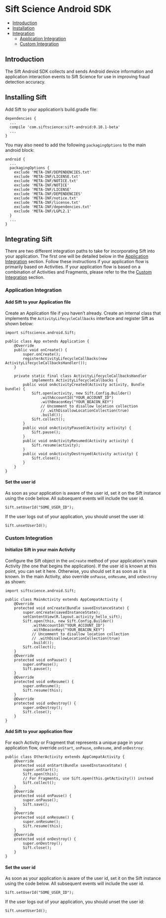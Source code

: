 # Sift Science Android SDK

- [Introduction](#introduction)
- [Installation](#installation)
- [Integration](#integration)
  - [Application Integration](#application)
  - [Custom Integration](#custom)

<a name="introduction"></a>
## Introduction

The Sift Android SDK collects and sends Android device information and application interaction events to Sift Science for use in improving fraud detection accuracy.

<a name="installation"></a>
## Installing Sift

Add Sift to your application’s build.gradle file:

```
dependencies {
  ...
  compile 'com.siftscience:sift-android:0.10.1-beta'
  ...
}
```

You may also need to add the following `packagingOptions` to the main android block:

```
android {
  ...
  packagingOptions {
    exclude 'META-INF/DEPENDENCIES.txt'
    exclude 'META-INF/LICENSE.txt'
    exclude 'META-INF/NOTICE.txt'
    exclude 'META-INF/NOTICE'
    exclude 'META-INF/LICENSE'
    exclude 'META-INF/DEPENDENCIES'
    exclude 'META-INF/notice.txt'
    exclude 'META-INF/license.txt'
    exclude 'META-INF/dependencies.txt'
    exclude 'META-INF/LGPL2.1'
  }
  ...
}
```

<a name="integration"></a>
## Integrating Sift

There are two different integration paths to take for incorporating Sift into your application.
The first one will be detailed below in the [Application Integration](#application) section.
Follow these instructions if your application flow is primarily based on
Activities. If your application flow is based on a combination of Activities
and Fragments, please refer to the the [Custom Integration](#custom) section.

<a name="application"></a>
### Application Integration
#### Add Sift to your Application file
Create an Application file if you haven’t already. Create an internal class that implements the `ActivityLifecycleCallbacks` interface and register Sift as shown below:

```
import siftscience.android.Sift;

public class App extends Application {
    @Override
    public void onCreate() {
        super.onCreate();
        registerActivityLifecycleCallbacks(new ActivityLifecycleCallbacksHandler());
    }

    private static final class ActivityLifecycleCallbacksHandler
            implements ActivityLifecycleCallbacks {
        public void onActivityCreated(Activity activity, Bundle bundle) {
            Sift.open(activity, new Sift.Config.Builder()
                .withAccountId("YOUR_ACCOUNT_ID")
                .withBeaconKey("YOUR_BEACON_KEY")
                // Uncomment to disallow location collection
                // .withDisallowLocationCollection(true)
                .build());
            Sift.collect();
        }
        public void onActivityPaused(Activity activity) {
            Sift.pause();
        }
        public void onActivityResumed(Activity activity) {
            Sift.resume(activity);
        }
        public void onActivityDestroyed(Activity activity) {
            Sift.close();
        }
    }
}
```

#### Set the user id

As soon as your application is aware of the user id, set it on the Sift instance using the code below. All subsequent events will include the user id.

```
Sift.setUserId("SOME_USER_ID");
```

If the user logs out of your application, you should unset the user id:

```
Sift.unsetUserId();
```

<a name="custom"></a>
### Custom Integration
#### Initialize Sift in your main Activity

Configure the Sift object in the `onCreate` method of your application's main Activity (the one that begins the application). If the user id is known at this point, you can set it here. Otherwise, you should set it as soon as it is known. In the main Activity, also override `onPause`, `onResume`, and `onDestroy` as shown:

```
import siftscience.android.Sift;

public class MainActivity extends AppCompatActivity {
    @Override
    protected void onCreate(Bundle savedInstanceState) {
        super.onCreate(savedInstanceState);
        setContentView(R.layout.activity_hello_sift);
        Sift.open(this, new Sift.Config.Builder()
            .withAccountId("YOUR_ACCOUNT_ID")
            .withBeaconKey("YOUR_BEACON_KEY")
            // Uncomment to disallow location collection
            // .withDisallowLocationCollection(true)
            .build());
        Sift.collect();
    }
    @Override
    protected void onPause() {
        super.onPause();
        Sift.pause();
    }
    @Override
    protected void onResume() {
        super.onResume();
        Sift.resume(this);
    }
    @Override
    protected void onDestroy() {
        super.onDestroy();
        Sift.close();
    }
}
```

#### Add Sift to your application flow

For each Activity or Fragment that represents a unique page in your application flow, override `onStart`, `onPause`, `onResume`, and `onDestroy`:

```
public class OtherActivity extends AppCompatActivity {
    @Override
    protected void onStart(Bundle savedInstanceState) {
        super.onStart();
        Sift.open(this);
        // For Fragments, use Sift.open(this.getActivity()) instead
        Sift.collect();
    }
    @Override
    protected void onPause() {
        super.onPause();
        Sift.save();
    }
    @Override
    protected void onResume() {
        super.onResume();
        Sift.resume(this);
    }
    @Override
    protected void onDestroy() {
        super.onDestroy();
        Sift.close();
    }
}
```

#### Set the user id

As soon as your application is aware of the user id, set it on the Sift instance using the code below. All subsequent events will include the user id.

```
Sift.setUserId("SOME_USER_ID");
```

If the user logs out of your application, you should unset the user id:

```
Sift.unsetUserId();
```
